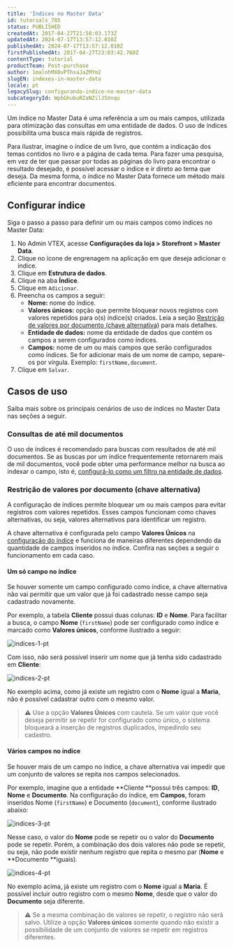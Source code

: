 ```yaml
---
title: 'Índices no Master Data'
id: tutorials_785
status: PUBLISHED
createdAt: 2017-04-27T21:58:03.173Z
updatedAt: 2024-07-17T13:57:12.010Z
publishedAt: 2024-07-17T13:57:12.010Z
firstPublishedAt: 2017-04-27T23:03:42.760Z
contentType: tutorial
productTeam: Post-purchase
author: 1malnhMX0vPThsaJaZMYm2
slugEN: indexes-in-master-data
locale: pt
legacySlug: configurando-indice-no-master-data
subcategoryId: WpbGhubuRZaNZilJSXnqu
---
```


Um índice no Master Data é uma referência a um ou mais campos, utilizada para otimização das consultas em uma entidade de dados. O uso de índices possibilita uma busca mais rápida de registros.

Para ilustrar, imagine o índice de um livro, que contém a indicação dos temas contidos no livro e a página de cada tema. Para fazer uma pesquisa, em vez de ter que passar por todas as páginas do livro para encontrar o resultado desejado, é possível acessar o índice e ir direto ao tema que deseja. Da mesma forma, o índice no Master Data fornece um método mais eficiente para encontrar documentos.

## Configurar índice

Siga o passo a passo para definir um ou mais campos como índices no Master Data:

1. No Admin VTEX, acesse **Configurações da loja > Storefront > Master Data**.
2. Clique no ícone de engrenagem <i class="fas fa-cog"></i> na aplicação em que deseja adicionar o índice.
3. Clique em **Estrutura de dados**.
4. Clique na aba **Índice**.
5. Clique em `Adicionar`.
6. Preencha os campos a seguir:
    * **Nome:** nome do índice.
    * **Valores únicos:** opção que permite bloquear novos registros com valores repetidos para o(s) índice(s) criados. Leia a seção [Restrição de valores por documento (chave alternativa)](#restricao-de-valores-por-documento-chave-alternativa) para mais detalhes.
    * **Entidade de dados:** nome da entidade de dados que contém os campos a serem configurados como índices.
    * **Campos:** nome de um ou mais campos que serão configurados como índices. Se for adicionar mais de um nome de campo, separe-os por vírgula. Exemplo: `firstName,document`.
7. Clique em `Salvar`.

## Casos de uso

Saiba mais sobre os principais cenários de uso de índices no Master Data nas seções a seguir.

### Consultas de até mil documentos

O uso de índices é recomendado para buscas com resultados de até mil documentos. Se as buscas por um índice frequentemente retornarem mais de mil documentos, você pode obter uma performance melhor na busca ao indexar o campo, isto é, [configurá-lo como um filtro na entidade de dados](https://help.vtex.com/pt/tutorial/filtrando-dados-no-master-data--tutorials_778).

### Restrição de valores por documento (chave alternativa)

A configuração de índices permite bloquear um ou mais campos para evitar registros com valores repetidos. Esses campos funcionam como chaves alternativas, ou seja, valores alternativos para identificar um registro.

A chave alternativa é configurada pelo campo **Valores Únicos** na [configuração do índice](#configurar-indice) e funciona de maneiras diferentes dependendo da quantidade de campos inseridos no índice. Confira nas seções a seguir o funcionamento em cada caso.

#### Um só campo no índice

Se houver somente um campo configurado como índice, a chave alternativa não vai permitir que um valor que já foi cadastrado nesse campo seja cadastrado novamente.

Por exemplo, a tabela **Cliente** possui duas colunas: **ID** e **Nome**. Para facilitar a busca, o campo **Nome** (`firstName`) pode ser configurado como índice e marcado como **Valores únicos**, conforme ilustrado a seguir:

![indices-1-pt](https://images.ctfassets.net/alneenqid6w5/3OsXbib7NQTwtjSzBlvR0a/cde79764d3fe7472eca9db660139a068/indices-1-pt.png)

Com isso, não será possível inserir um nome que já tenha sido cadastrado em __Cliente__:

![indices-2-pt](//images.ctfassets.net/alneenqid6w5/4hHQqk8reoDAAzuMiNBncY/c7e27a54409119fa21c5ff4a137c7879/indices-2-pt.png)

No exemplo acima, como já existe um registro com o **Nome** igual a **Maria**, não é possível cadastrar outro com o mesmo valor.

>⚠️ Use a opção **Valores Únicos** com cautela. Se um valor que você deseja permitir se repetir for configurado como único, o sistema bloqueará a inserção de registros duplicados, impedindo seu cadastro.

#### Vários campos no índice

Se houver mais de um campo no índice, a chave alternativa vai impedir que um conjunto de valores se repita nos campos selecionados.

Por exemplo, imagine que a entidade **Cliente **possui três campos: **ID**, **Nome** e **Documento**. Na configuração do índice, em **Campos**, foram inseridos Nome (`firstName`) e Documento (`document`), conforme ilustrado abaixo:

![indices-3-pt](//images.ctfassets.net/alneenqid6w5/66m8jlFgaiE07dSpSFiWhg/b4a19b8d53d100227895aeda8951718f/indices-3-pt.png)

Nesse caso, o valor do **Nome** pode se repetir ou o valor do **Documento** pode se repetir. Porém, a combinação dos dois valores não pode se repetir, ou seja, não pode existir nenhum registro que repita o mesmo par (**Nome** e **Documento **iguais).

![indices-4-pt](//images.ctfassets.net/alneenqid6w5/7sLqZNCOgjbF794zd6Jcz7/1d6132aa5f7eaadd2425530e5e536f9b/indices-4-pt.png)

No exemplo acima, já existe um registro com o **Nome** igual a **Maria**. É possível incluir outro registro com o mesmo **Nome**, desde que o valor do **Documento** seja diferente.

>⚠️ Se a mesma combinação de valores se repetir, o registro não será salvo. Utilize a opção **Valores únicos** somente quando não existir a possibilidade de um conjunto de valores se repetir em registros diferentes.
